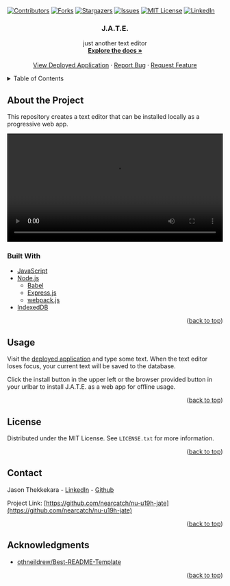 <div id="top"></div>
<!--
*** Thanks for checking out the Best-README-Template. If you have a suggestion
*** that would make this better, please fork the repo and create a pull request
*** or simply open an issue with the tag "enhancement".
*** Don't forget to give the project a star!
*** Thanks again! Now go create something AMAZING! :D
-->

<!-- PROJECT SHIELDS -->
<!--
*** I'm using markdown "reference style" links for readability.
*** Reference links are enclosed in brackets [ ] instead of parentheses ( ).
*** See the bottom of this document for the declaration of the reference variables
*** for contributors-url, forks-url, etc. This is an optional, concise syntax you may use.
*** https://www.markdownguide.org/basic-syntax/#reference-style-links
-->

[![Contributors][contributors-shield]][contributors-url]
[![Forks][forks-shield]][forks-url]
[![Stargazers][stars-shield]][stars-url]
[![Issues][issues-shield]][issues-url]
[![MIT License][license-shield]][license-url]
[![LinkedIn][linkedin-shield]][linkedin-url]

<div align="center">

<h3 align="center">J.A.T.E.</h3>

  <p align="center">
    just another text editor
    <br />
    <a href="https://github.com/nearcatch/nu-u19h-jate"><strong>Explore the docs »</strong></a>
    <br />
    <br />
    <a href="https://nearcatch-nu-u19h-jate.herokuapp.com/">View Deployed Application</a>
    ·
    <a href="https://github.com/nearcatch/nu-u19h-jate/issues">Report Bug</a>
    ·
    <a href="https://github.com/nearcatch/nu-u19h-jate/issues">Request Feature</a>
  </p>
</div>

<!-- TABLE OF CONTENTS -->
<details>
  <summary>Table of Contents</summary>
  <ol>
    <li>
      <a href="#about-the-project">About the Project</a>
      <ul>
        <li><a href="#built-with">Built With</a></li>
      </ul>
    </li>
    <!-- <li>
      <a href="#getting-started">Getting Started</a>
      <ul>
        <li><a href="#prerequisites">Prerequisites</a></li>
        <li><a href="#installation">Installation</a></li>
      </ul>
    </li> -->
    <li><a href="#usage">Usage</a></li>
    <li><a href="#license">License</a></li>
    <li><a href="#contact">Contact</a></li>
    <li><a href="#acknowledgments">Acknowledgments</a></li>
  </ol>
</details>

<!-- ABOUT THE PROJECT -->

## About the Project

This repository creates a text editor that can be installed locally as a progressive web app.

<video src="https://user-images.githubusercontent.com/692914/170363421-29826d1f-c038-448e-a6f8-8afcf20e5400.mp4" style="width:100%"></video>

### Built With

* [JavaScript](https://www.ecma-international.org/publications-and-standards/standards/ecma-262/)
* [Node.js](https://nodejs.org/en/)
  * [Babel](https://babeljs.io/)
  * [Express.js](https://expressjs.com/)
  * [webpack.js](https://webpack.js.org/)
* [IndexedDB](https://www.w3.org/TR/IndexedDB/)

<p align="right">(<a href="#top">back to top</a>)</p>

<!-- GETTING STARTED -->
<!-- ## Getting Started -->
<!-- ### Prerequisites -->

<!-- ### Installation -->

<!-- <p align="right">(<a href="#top">back to top</a>)</p> -->

<!-- USAGE EXAMPLES -->

## Usage

Visit the [deployed application](https://nearcatch-nu-u19h-jate.herokuapp.com/) and type some text. When the text editor loses focus, your current text will be saved to the database.

Click the install button in the upper left or the browser provided button in your urlbar to install J.A.T.E. as a web app for offline usage.

<p align="right">(<a href="#top">back to top</a>)</p>

<!-- LICENSE -->

## License

Distributed under the MIT License. See `LICENSE.txt` for more information.

<p align="right">(<a href="#top">back to top</a>)</p>

<!-- CONTACT -->

## Contact

Jason Thekkekara - [LinkedIn][linkedin-url] - [Github](https://github.com/nearcatch)

Project Link: [https://github.com/nearcatch/nu-u19h-jate](https://github.com/nearcatch/nu-u19h-jate)

<p align="right">(<a href="#top">back to top</a>)</p>

<!-- ACKNOWLEDGMENTS -->

## Acknowledgments

- [othneildrew/Best-README-Template](https://github.com/othneildrew/Best-README-Template)

<p align="right">(<a href="#top">back to top</a>)</p>

<!-- MARKDOWN LINKS & IMAGES -->
<!-- https://www.markdownguide.org/basic-syntax/#reference-style-links -->

[contributors-shield]: https://img.shields.io/github/contributors/nearcatch/nu-u19h-jate.svg?style=for-the-badge
[contributors-url]: https://github.com/nearcatch/nu-u19h-jate/graphs/contributors
[forks-shield]: https://img.shields.io/github/forks/nearcatch/nu-u19h-jate.svg?style=for-the-badge
[forks-url]: https://github.com/nearcatch/nu-u19h-jate/network/members
[stars-shield]: https://img.shields.io/github/stars/nearcatch/nu-u19h-jate.svg?style=for-the-badge
[stars-url]: https://github.com/nearcatch/nu-u19h-jate/stargazers
[issues-shield]: https://img.shields.io/github/issues/nearcatch/nu-u19h-jate.svg?style=for-the-badge
[issues-url]: https://github.com/nearcatch/nu-u19h-jate/issues
[license-shield]: https://img.shields.io/github/license/nearcatch/nu-u19h-jate.svg?style=for-the-badge
[license-url]: https://github.com/nearcatch/nu-u19h-jate/blob/main/LICENSE.txt
[linkedin-shield]: https://img.shields.io/badge/-LinkedIn-black.svg?style=for-the-badge&logo=linkedin&colorB=555
[linkedin-url]: https://linkedin.com/in/jason-thekkekara
[product-screenshot]: https://raw.githubusercontent.com/nearcatch/nu-u19h-jate/main/assets/readme/full-page-screenshot.webp
